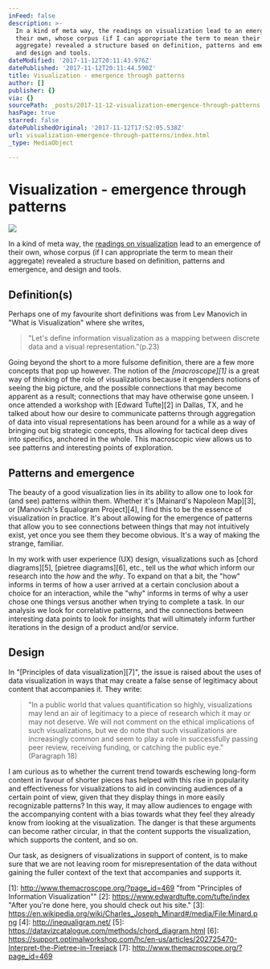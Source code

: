```yaml
---
inFeed: false
description: >-
  In a kind of meta way, the readings on visualization lead to an emergence of
  their own, whose corpus (if I can appropriate the term to mean their
  aggregate) revealed a structure based on definition, patterns and emergence,
  and design and tools.
dateModified: '2017-11-12T20:11:43.976Z'
datePublished: '2017-11-12T20:11:44.590Z'
title: Visualization - emergence through patterns
author: []
publisher: {}
via: {}
sourcePath: _posts/2017-11-12-visualization-emergence-through-patterns.md
hasPage: true
starred: false
datePublishedOriginal: '2017-11-12T17:52:05.538Z'
url: visualization-emergence-through-patterns/index.html
_type: MediaObject

---
```

# Visualization - emergence through patterns
![](https://the-grid-user-content.s3-us-west-2.amazonaws.com/b44b6317-225c-43e4-a0cd-5448ec408006.jpg)

In a kind of meta way, the [readings on visualization][0] lead to an emergence of their own, whose corpus (if I can appropriate the term to mean their aggregate) revealed a structure based on definition, patterns and emergence, and design and tools.

## Definition(s)

Perhaps one of my favourite short definitions was from Lev Manovich in "What is Visualization" where she writes,

> "Let's define information visualization as a mapping between discrete data and a visual representation."(p.23)

Going beyond the short to a more fulsome definition, there are a few more concepts that pop up however. The notion of the _[macroscope][1]_ is a great way of thinking of the role of visualizations because it engenders notions of seeing the big picture, and the possible connections that may become apparent as a result; connections that may have otherwise gone unseen. I once attended a workshop with [Edward Tufte][2] in Dallas, TX, and he talked about how our desire to communicate patterns through aggregation of data into visual representations has been around for a while as a way of bringing out big strategic concepts, thus allowing for tactical deep dives into specifics, anchored in the whole. This macroscopic view allows us to see patterns and interesting points of exploration.

## Patterns and emergence

The beauty of a good visualization lies in its ability to allow one to look for (and see) patterns within them. Whether it's [Mainard's Napoleon Map][3], or [Manovich's Equalogram Project][4], I find this to be the essence of visualization in practice. It's about allowing for the emergence of patterns that allow you to see connections between things that may not intuitively exist, yet once you see them they become obvious. It's a way of making the strange, familiar.

In my work with user experience (UX) design, visualizations such as [chord diagrams][5], [pietree diagrams][6], etc., tell us the _what_ which inform our research into the _how_ and the _why_. To expand on that a bit, the "how" informs in terms of how a user arrived at a certain conclusion about a choice for an interaction, while the "why" informs in terms of why a user chose one things versus another when trying to complete a task. In our analysis we look for correlative patterns, and the connections between interesting data points to look for insights that will ultimately inform further iterations in the design of a product and/or service.

## Design

In "[Principles of data visualization][7]", the issue is raised about the uses of data visualization in ways that may create a false sense of legitimacy about content that accompanies it. They write:

> "In a public world that values quantification so highly, visualizations may lend an air of legitimacy to a piece of research which it may or may not deserve. We will not comment on the ethical implications of such visualizations, but we do note that such visualizations are increasingly common and seem to play a role in successfully passing peer review, receiving funding, or catching the public eye." (Paragraph 18)

I am curious as to whether the current trend towards eschewing long-form content in favour of shorter pieces has helped with this rise in popularity and effectiveness for visualizations to aid in convincing audiences of a certain point of view, given that they display things in more easily recognizable patterns? In this way, it may allow audiences to engage with the accompanying content with a bias towards what they feel they already know from looking at the visualization. The danger is that these arguments can become rather circular, in that the content supports the visualization, which supports the content, and so on. 

Our task, as designers of visualizations in support of content, is to make sure that we are not leaving room for misrepresentation of the data without gaining the fuller context of the text that accompanies and supports it.

[0]: https://dhcu.ca/portfolio/visualization/ "List of readings from DHCU.ca"
[1]: http://www.themacroscope.org/?page_id=469 "from "Principles of Information Visualization""
[2]: https://www.edwardtufte.com/tufte/index "After you're done here, you should check out his site."
[3]: https://en.wikipedia.org/wiki/Charles_Joseph_Minard#/media/File:Minard.png
[4]: http://inequaligram.net/
[5]: https://datavizcatalogue.com/methods/chord_diagram.html
[6]: https://support.optimalworkshop.com/hc/en-us/articles/202725470-Interpret-the-Pietree-in-Treejack
[7]: http://www.themacroscope.org/?page_id=469
